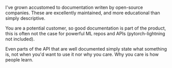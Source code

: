 I've grown accustomed to documentation writen by open-source companies. These are excellently maintained, and more educational than simply descriptive. 

You are a potential customer, so good documentation is part of the product, this is often not the case for powerful ML repos and APIs (pytorch-lightning not included).

Even parts of the API that are well documented simply state what something is, not when you'd want to use it nor why you care. Why you care is how people learn. 

